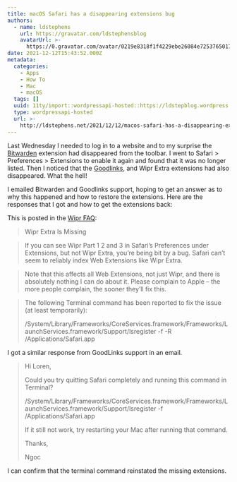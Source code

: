 ```yaml
---
title: macOS Safari has a disappearing extensions bug
authors:
  - name: ldstephens
    url: https://gravatar.com/ldstephensblog
    avatarUrl: >-
      https://0.gravatar.com/avatar/0219e8318f1f4229ebe26084e7253765017f43ca0c631be37dc6d0b8ad6e40a4?s=96&d=identicon&r=G
date: 2021-12-12T15:43:52.000Z
metadata:
  categories:
    - Apps
    - How To
    - Mac
    - macOS
  tags: []
  uuid: 11ty/import::wordpressapi-hosted::https://ldstepblog.wordpress.com/?p=3064
  type: wordpressapi-hosted
  url: >-
    http://ldstephens.net/2021/12/12/macos-safari-has-a-disappearing-extensions-bug/
---
```

Last Wednesday I needed to log in to a website and to my surprise the [Bitwarden](https://bitwarden.com) extension had disappeared from the toolbar. I went to Safari > Preferences > Extensions to enable it again and found that it was no longer listed. Then I noticed that the [Goodlinks](https://goodlinks.app), and Wipr Extra extensions had also disappeared. What the hell!

I emailed Bitwarden and Goodlinks support, hoping to get an answer as to why this happened and how to restore the extensions. Here are the responses that I got and how to get the extensions back:

This is posted in the [Wipr FAQ](https://giorgiocalderolla.com/wipr-faq.html):

> Wipr Extra Is Missing

> If you can see Wipr Part 1 2 and 3 in Safari’s Preferences under Extensions, but not Wipr Extra, you’re being bit by a bug. Safari can’t seem to reliably index Web Extensions like Wipr Extra.

> Note that this affects all Web Extensions, not just Wipr, and there is absolutely nothing I can do about it. Please complain to Apple – the more people complain, the sooner they’ll fix this.

> The following Terminal command has been reported to fix the issue (at least temporarily):
> 
> /System/Library/Frameworks/CoreServices.framework/Frameworks/LaunchServices.framework/Support/lsregister -f -R /Applications/Safari.app

I got a similar response from GoodLinks support in an email.

> Hi Loren,
> 
> Could you try quitting Safari completely and running this command in Terminal?
> 
> /System/Library/Frameworks/CoreServices.framework/Frameworks/LaunchServices.framework/Support/lsregister -f /Applications/Safari.app
> 
> If it still not work, try restarting your Mac after running that command.
> 
> Thanks,
> 
> Ngoc

I can confirm that the terminal command reinstated the missing extensions.